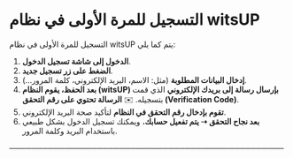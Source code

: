 # التسجيل للمرة الأولى في نظام witsUP

التسجيل للمرة الأولى في نظام witsUP يتم كما يلي:

1. **الدخول إلى شاشة تسجيل الدخول**.
2. **الضغط على زر تسجيل جديد**.
3. **إدخال البيانات المطلوبة** (مثل: الاسم، البريد الإلكتروني، كلمة المرور…).
4. **بعد الحفظ، يقوم النظام (witsUP) بإرسال رسالة إلى بريدك الإلكتروني** الذي قمت بتسجيله.
   ✉️ **الرسالة تحتوي على رقم التحقق (Verification Code)**.
5. **تقوم بإدخال رقم التحقق في النظام** لتأكيد صحة البريد الإلكتروني.
6. **بعد نجاح التحقق ➝ يتم تفعيل حسابك**، ويمكنك تسجيل الدخول بشكل طبيعي باستخدام البريد وكلمة المرور.

──────────────────────────────────────────────────

